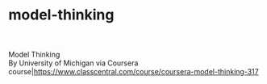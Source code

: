 # model-thinking<br><br>

Model Thinking<br>By University of Michigan via Coursera<br>course|https://www.classcentral.com/course/coursera-model-thinking-317<br><br>
